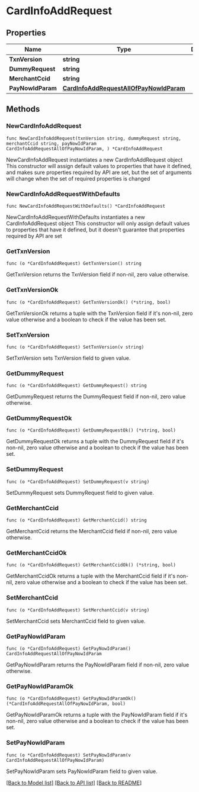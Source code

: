 # CardInfoAddRequest

## Properties

Name | Type | Description | Notes
------------ | ------------- | ------------- | -------------
**TxnVersion** | **string** |  | 
**DummyRequest** | **string** |  | 
**MerchantCcid** | **string** |  | 
**PayNowIdParam** | [**CardInfoAddRequestAllOfPayNowIdParam**](CardInfoAddRequestAllOfPayNowIdParam.md) |  | 

## Methods

### NewCardInfoAddRequest

`func NewCardInfoAddRequest(txnVersion string, dummyRequest string, merchantCcid string, payNowIdParam CardInfoAddRequestAllOfPayNowIdParam, ) *CardInfoAddRequest`

NewCardInfoAddRequest instantiates a new CardInfoAddRequest object
This constructor will assign default values to properties that have it defined,
and makes sure properties required by API are set, but the set of arguments
will change when the set of required properties is changed

### NewCardInfoAddRequestWithDefaults

`func NewCardInfoAddRequestWithDefaults() *CardInfoAddRequest`

NewCardInfoAddRequestWithDefaults instantiates a new CardInfoAddRequest object
This constructor will only assign default values to properties that have it defined,
but it doesn't guarantee that properties required by API are set

### GetTxnVersion

`func (o *CardInfoAddRequest) GetTxnVersion() string`

GetTxnVersion returns the TxnVersion field if non-nil, zero value otherwise.

### GetTxnVersionOk

`func (o *CardInfoAddRequest) GetTxnVersionOk() (*string, bool)`

GetTxnVersionOk returns a tuple with the TxnVersion field if it's non-nil, zero value otherwise
and a boolean to check if the value has been set.

### SetTxnVersion

`func (o *CardInfoAddRequest) SetTxnVersion(v string)`

SetTxnVersion sets TxnVersion field to given value.


### GetDummyRequest

`func (o *CardInfoAddRequest) GetDummyRequest() string`

GetDummyRequest returns the DummyRequest field if non-nil, zero value otherwise.

### GetDummyRequestOk

`func (o *CardInfoAddRequest) GetDummyRequestOk() (*string, bool)`

GetDummyRequestOk returns a tuple with the DummyRequest field if it's non-nil, zero value otherwise
and a boolean to check if the value has been set.

### SetDummyRequest

`func (o *CardInfoAddRequest) SetDummyRequest(v string)`

SetDummyRequest sets DummyRequest field to given value.


### GetMerchantCcid

`func (o *CardInfoAddRequest) GetMerchantCcid() string`

GetMerchantCcid returns the MerchantCcid field if non-nil, zero value otherwise.

### GetMerchantCcidOk

`func (o *CardInfoAddRequest) GetMerchantCcidOk() (*string, bool)`

GetMerchantCcidOk returns a tuple with the MerchantCcid field if it's non-nil, zero value otherwise
and a boolean to check if the value has been set.

### SetMerchantCcid

`func (o *CardInfoAddRequest) SetMerchantCcid(v string)`

SetMerchantCcid sets MerchantCcid field to given value.


### GetPayNowIdParam

`func (o *CardInfoAddRequest) GetPayNowIdParam() CardInfoAddRequestAllOfPayNowIdParam`

GetPayNowIdParam returns the PayNowIdParam field if non-nil, zero value otherwise.

### GetPayNowIdParamOk

`func (o *CardInfoAddRequest) GetPayNowIdParamOk() (*CardInfoAddRequestAllOfPayNowIdParam, bool)`

GetPayNowIdParamOk returns a tuple with the PayNowIdParam field if it's non-nil, zero value otherwise
and a boolean to check if the value has been set.

### SetPayNowIdParam

`func (o *CardInfoAddRequest) SetPayNowIdParam(v CardInfoAddRequestAllOfPayNowIdParam)`

SetPayNowIdParam sets PayNowIdParam field to given value.



[[Back to Model list]](../README.md#documentation-for-models) [[Back to API list]](../README.md#documentation-for-api-endpoints) [[Back to README]](../README.md)


